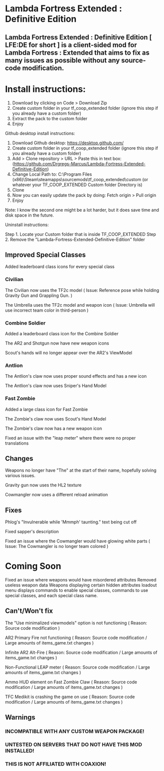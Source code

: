 # Lambda Fortress Extended : Definitive Edition
## Lambda Fortress Extended : Definitive Edition [ LFE:DE for short ] is a client-sided mod for Lambda Fortress : Extended that aims to fix as many issues as possible without any source-code modification.

# Install instructions:
1. Download by clicking on Code > Download Zip
2. Create custom folder in your tf_coop_extended folder (ignore this step if you already have a custom folder)
3. Extract the pack to the custom folder
4. Enjoy
 
 
 
Github desktop install instructions:
1. Download Github desktop: https://desktop.github.com/
2. Create custom folder in your tf_coop_extended folder (ignore this step if you already have a custom folder)
3. Add > Clone repository > URL > Paste this in text box:(https://github.com/Drgregs-Marcus/Lambda-Fortress-Extended-Definitive-Edition)
4. Change Local Path to: C:\Program Files (x86)\Steam\steamapps\sourcemods\tf_coop_extended\custom (or whatever your TF_COOP_EXTENDED Custom folder Directory is)
5. Clone
6. Now you can easily update the pack by doing: Fetch origin > Pull origin
7. Enjoy
 
Note: I know the second one might be a lot harder, but it does save time and disk space in the future.
 
Uninstall instructions:
 
Step 1. Locate your Custom folder that is inside TF_COOP_EXTENDED 
Step 2. Remove the "Lambda-Fortress-Extended-Definitive-Edition" folder
 



## Improved Special Classes

Added leaderboard class icons for every special class

### Civilian

The Civilian now uses the TF2c model ( Issue: Reference pose while holding Gravity Gun and Grappling Gun. )

The Umbrella uses the TF2c model and weapon icon ( Issue: Umbrella will use incorrect team color in third-person )

### Combine Soldier

Added a leaderboard class icon for the Combine Soldier

The AR2 and Shotgun now have new weapon icons

Scout's hands will no longer appear over the AR2's ViewModel

### Antlion

The Antlion's claw now uses proper sound effects and has a new icon

The Antlion's claw now uses Sniper's Hand Model

### Fast Zombie

Added a large class icon for Fast Zombie

The Zombie's claw now uses Scout's Hand Model

The Zombie's claw now has a new weapon icon

Fixed an issue with the "leap meter" where there were no proper translations


## Changes


Weapons no longer have "The" at the start of their name, hopefully solving various issues.

Gravity gun now uses the HL2 texture

Cowmangler now uses a different reload animation

## Fixes


Phlog's "Invulnerable while 'Mmmph' taunting." text being cut off

Fixed sapper's description

Fixed an issue where the Cowmangler would have glowing white parts ( Issue: The Cowmangler is no longer team colored )

# Coming Soon

Fixed an issue where weapons would have misordered attributes
Removed useless weapon data
Weapons displaying certain hidden attributes
loadout menu displays commands to enable special classes, commands to use special classes, and each special class name.


## Can't/Won't fix


The "Use minimalized viewmodels" option is not functioning ( Reason: Source code modification )

AR2 Primary Fire not functioning ( Reason: Source code modification / Large amounts of items_game.txt changes )

Infinite AR2 Alt-Fire ( Reason: Source code modification / Large amounts of items_game.txt changes )

Non-Functional LEAP meter ( Reason: Source code modification / Large amounts of items_game.txt changes )

Ammo HUD element on Fast Zombie Claw ( Reason: Source code modification / Large amounts of items_game.txt changes )

TFC Medikit is crashing the game on use ( Reason: Source code modification / Large amounts of items_game.txt changes )

## Warnings
### INCOMPATIBLE WITH ANY CUSTOM WEAPON PACKAGE!

### UNTESTED ON SERVERS THAT DO NOT HAVE THIS MOD INSTALLED!

### THIS IS NOT AFFILIATED WITH COAXION!

